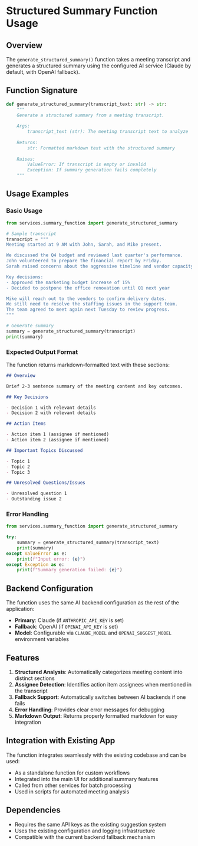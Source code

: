 # Structured Summary Function Usage

## Overview

The `generate_structured_summary()` function takes a meeting transcript and generates a structured summary using the configured AI service (Claude by default, with OpenAI fallback).

## Function Signature

```python
def generate_structured_summary(transcript_text: str) -> str:
    """
    Generate a structured summary from a meeting transcript.
    
    Args:
        transcript_text (str): The meeting transcript text to analyze
        
    Returns:
        str: Formatted markdown text with the structured summary
        
    Raises:
        ValueError: If transcript is empty or invalid
        Exception: If summary generation fails completely
    """
```

## Usage Examples

### Basic Usage

```python
from services.summary_function import generate_structured_summary

# Sample transcript
transcript = """
Meeting started at 9 AM with John, Sarah, and Mike present.

We discussed the Q4 budget and reviewed last quarter's performance. 
John volunteered to prepare the financial report by Friday. 
Sarah raised concerns about the aggressive timeline and vendor capacity.

Key decisions:
- Approved the marketing budget increase of 15%
- Decided to postpone the office renovation until Q1 next year

Mike will reach out to the vendors to confirm delivery dates.
We still need to resolve the staffing issues in the support team.
The team agreed to meet again next Tuesday to review progress.
"""

# Generate summary
summary = generate_structured_summary(transcript)
print(summary)
```

### Expected Output Format

The function returns markdown-formatted text with these sections:

```markdown
## Overview

Brief 2-3 sentence summary of the meeting content and key outcomes.

## Key Decisions

- Decision 1 with relevant details
- Decision 2 with relevant details

## Action Items

- Action item 1 (assignee if mentioned)
- Action item 2 (assignee if mentioned)

## Important Topics Discussed

- Topic 1
- Topic 2
- Topic 3

## Unresolved Questions/Issues

- Unresolved question 1
- Outstanding issue 2
```

### Error Handling

```python
from services.summary_function import generate_structured_summary

try:
    summary = generate_structured_summary(transcript_text)
    print(summary)
except ValueError as e:
    print(f"Input error: {e}")
except Exception as e:
    print(f"Summary generation failed: {e}")
```

## Backend Configuration

The function uses the same AI backend configuration as the rest of the application:

- **Primary**: Claude (if `ANTHROPIC_API_KEY` is set)
- **Fallback**: OpenAI (if `OPENAI_API_KEY` is set)
- **Model**: Configurable via `CLAUDE_MODEL` and `OPENAI_SUGGEST_MODEL` environment variables

## Features

1. **Structured Analysis**: Automatically categorizes meeting content into distinct sections
2. **Assignee Detection**: Identifies action item assignees when mentioned in the transcript
3. **Fallback Support**: Automatically switches between AI backends if one fails
4. **Error Handling**: Provides clear error messages for debugging
5. **Markdown Output**: Returns properly formatted markdown for easy integration

## Integration with Existing App

The function integrates seamlessly with the existing codebase and can be used:

- As a standalone function for custom workflows
- Integrated into the main UI for additional summary features
- Called from other services for batch processing
- Used in scripts for automated meeting analysis

## Dependencies

- Requires the same API keys as the existing suggestion system
- Uses the existing configuration and logging infrastructure
- Compatible with the current backend fallback mechanism
